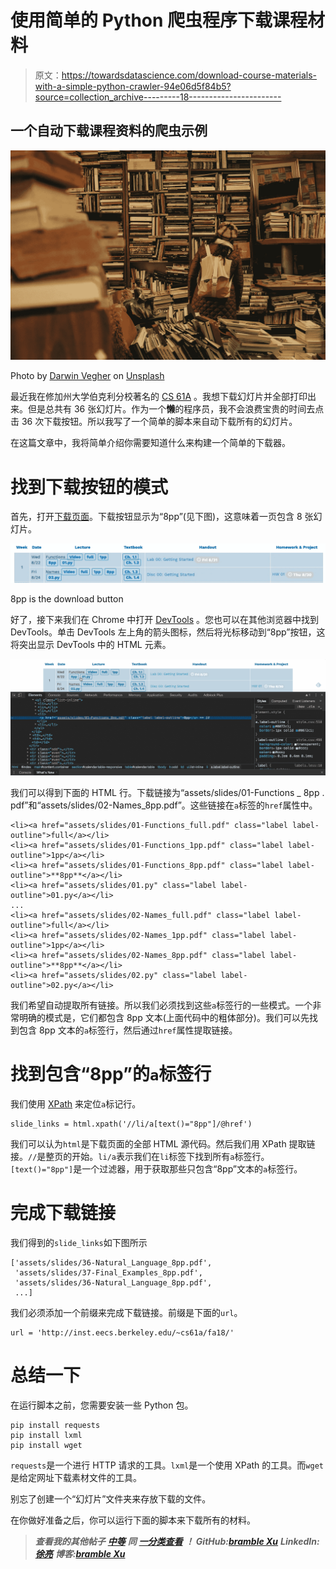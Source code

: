 # 使用简单的 Python 爬虫程序下载课程材料

> 原文：<https://towardsdatascience.com/download-course-materials-with-a-simple-python-crawler-94e06d5f84b5?source=collection_archive---------18----------------------->

## 一个自动下载课程资料的爬虫示例

![](img/b8dc8d6b8d3c359400798809c9cf7313.png)

Photo by [Darwin Vegher](https://unsplash.com/@darwiiiin?utm_source=unsplash&utm_medium=referral&utm_content=creditCopyText) on [Unsplash](https://unsplash.com/s/photos/many-book?utm_source=unsplash&utm_medium=referral&utm_content=creditCopyText)

最近我在修加州大学伯克利分校著名的 [CS 61A](http://inst.eecs.berkeley.edu/~cs61a/fa18/) 。我想下载幻灯片并全部打印出来。但是总共有 36 张幻灯片。作为一个**懒**的程序员，我不会浪费宝贵的时间去点击 36 次下载按钮。所以我写了一个简单的脚本来自动下载所有的幻灯片。

在这篇文章中，我将简单介绍你需要知道什么来构建一个简单的下载器。

# 找到下载按钮的模式

首先，打开[下载页面](http://inst.eecs.berkeley.edu/~cs61a/fa18/)。下载按钮显示为“8pp”(见下图)，这意味着一页包含 8 张幻灯片。

![](img/de1d4e1cc7148a9400a31186f252313a.png)

8pp is the download button

好了，接下来我们在 Chrome 中打开 [DevTools](https://developers.google.com/web/tools/chrome-devtools/open) 。您也可以在其他浏览器中找到 DevTools。单击 DevTools 左上角的箭头图标，然后将光标移动到“8pp”按钮，这将突出显示 DevTools 中的 HTML 元素。

![](img/0b318834cb71a7e9dc7ada82344621c2.png)

我们可以得到下面的 HTML 行。下载链接为“assets/slides/01-Functions _ 8pp . pdf”和“assets/slides/02-Names_8pp.pdf”。这些链接在`a`标签的`href`属性中。

```
<li><a href="assets/slides/01-Functions_full.pdf" class="label label-outline">full</a></li>
<li><a href="assets/slides/01-Functions_1pp.pdf" class="label label-outline">1pp</a></li>
<li><a href="assets/slides/01-Functions_8pp.pdf" class="label label-outline">**8pp**</a></li>
<li><a href="assets/slides/01.py" class="label label-outline">01.py</a></li>
...
<li><a href="assets/slides/02-Names_full.pdf" class="label label-outline">full</a></li>
<li><a href="assets/slides/02-Names_1pp.pdf" class="label label-outline">1pp</a></li>
<li><a href="assets/slides/02-Names_8pp.pdf" class="label label-outline">**8pp**</a></li>
<li><a href="assets/slides/02.py" class="label label-outline">02.py</a></li>
```

我们希望自动提取所有链接。所以我们必须找到这些`a`标签行的一些模式。一个非常明确的模式是，它们都包含 8pp 文本(上面代码中的粗体部分)。我们可以先找到包含 8pp 文本的`a`标签行，然后通过`href`属性提取链接。

# 找到包含“8pp”的`a`标签行

我们使用 [XPath](https://www.w3schools.com/xml/xpath_intro.asp) 来定位`a`标记行。

```
slide_links = html.xpath('//li/a[text()="8pp"]/@href')
```

我们可以认为`html`是下载页面的全部 HTML 源代码。然后我们用 XPath 提取链接。`//`是整页的开始。`li/a`表示我们在`li`标签下找到所有`a`标签行。`[text()="8pp"]`是一个过滤器，用于获取那些只包含“8pp”文本的`a`标签行。

# **完成下载链接**

我们得到的`slide_links`如下图所示

```
['assets/slides/36-Natural_Language_8pp.pdf', 
 'assets/slides/37-Final_Examples_8pp.pdf', 
 'assets/slides/36-Natural_Language_8pp.pdf', 
 ...]
```

我们必须添加一个前缀来完成下载链接。前缀是下面的`url`。

```
url = 'http://inst.eecs.berkeley.edu/~cs61a/fa18/'
```

# 总结一下

在运行脚本之前，您需要安装一些 Python 包。

```
pip install requests
pip install lxml
pip install wget
```

`requests`是一个进行 HTTP 请求的工具。`lxml`是一个使用 XPath 的工具。而`wget`是给定网址下载素材文件的工具。

别忘了创建一个“幻灯片”文件夹来存放下载的文件。

在你做好准备之后，你可以运行下面的脚本来下载所有的材料。

> ***查看我的其他帖子*** [***中等***](https://medium.com/@bramblexu) ***同*** [***一分类查看***](https://bramblexu.com/posts/eb7bd472/) ***！
> GitHub:***[***bramble Xu***](https://github.com/BrambleXu) ***LinkedIn:***[***徐亮***](https://www.linkedin.com/in/xu-liang-99356891/) ***博客:***[***bramble Xu***](https://bramblexu.com)